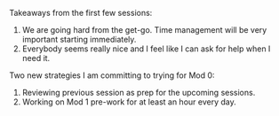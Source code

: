 Takeaways from the first few sessions:
  1) We are going hard from the get-go. Time management will be very
    important starting immediately.
  2) Everybody seems really nice and I feel like I can ask for help when
     I need it.

Two new strategies I am committing to trying for Mod 0:
  1) Reviewing previous session as prep for the upcoming sessions.
  2) Working on Mod 1 pre-work for at least an hour every day.
